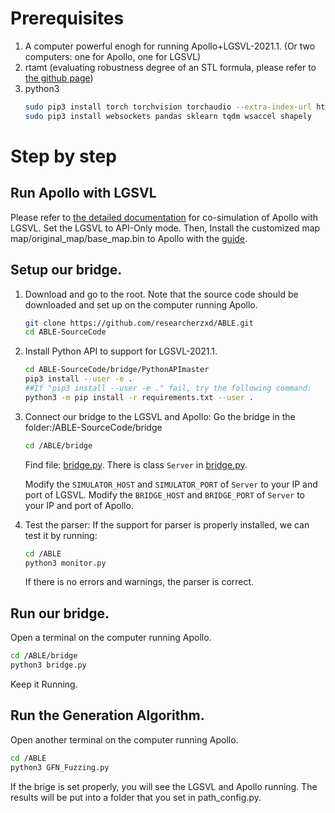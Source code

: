 # Prerequisites
1. A computer powerful enogh for running Apollo+LGSVL-2021.1. 
(Or two computers: one for Apollo, one for LGSVL)
2. rtamt (evaluating robustness degree of an STL formula, please refer to [the github page](https://github.com/nickovic/rtamt))
3. python3
   ```bash
   sudo pip3 install torch torchvision torchaudio --extra-index-url https://download.pytorch.org/whl/cu113
   sudo pip3 install websockets pandas sklearn tqdm wsaccel shapely
   ```

# Step by step

## Run Apollo with LGSVL
Please refer to [the detailed documentation](https://www.svlsimulator.com/docs/system-under-test/apollo-master-instructions/) for co-simulation of Apollo with LGSVL.
Set the LGSVL to API-Only mode.
Then, Install the customized map map/original_map/base_map.bin to Apollo with the [guide](https://github.com/lgsvl/apollo-5.0/tree/simulator/modules/map/data).

## Setup our bridge.
1. Download and go to the root. Note that the source code should be downloaded and set up on the computer running Apollo.
	```bash
	git clone https://github.com/researcherzxd/ABLE.git
	cd ABLE-SourceCode
	```
2. Install Python API to support for LGSVL-2021.1.
	```bash
	cd ABLE-SourceCode/bridge/PythonAPImaster
	pip3 install --user -e .  
	##If "pip3 install --user -e ." fail, try the following command:
	python3 -m pip install -r requirements.txt --user .
	```

3. Connect our bridge to the LGSVL and Apollo:
	Go the bridge in the folder:/ABLE-SourceCode/bridge
	```bash
	cd /ABLE/bridge
	```
	Find file: [bridge.py](ABLE-SourceCode/bridge/bridge.py).
	There is class `Server` in [bridge.py](ABLE-SourceCode/bridge/bridge.py). 

	Modify the `SIMULATOR_HOST` and `SIMULATOR_PORT` of `Server` to your IP and port of LGSVL.
	Modify the `BRIDGE_HOST` and `BRIDGE_PORT` of `Server` to your IP and port of Apollo.
	
4. Test the parser:
	If the support for parser is properly installed, we can test it by running:
	```bash
	cd /ABLE
	python3 monitor.py
	```
	If there is no errors and warnings, the parser is correct.


## Run our bridge.
Open a terminal on the computer running Apollo.
```bash
cd /ABLE/bridge
python3 bridge.py
```
Keep it Running.


## Run the Generation Algorithm.
Open another terminal on the computer running Apollo.
```bash
cd /ABLE
python3 GFN_Fuzzing.py
```
If the brige is set properly, you will see the LGSVL and Apollo running. The results will be put into a folder that you set in path_config.py.

